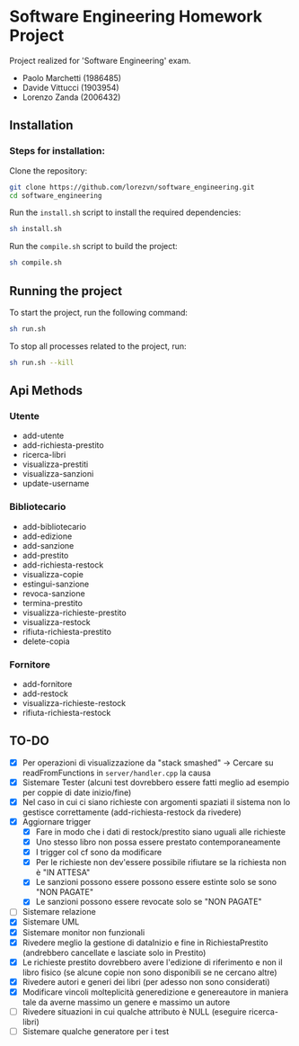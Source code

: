 # Software Engineering Homework Project

Project realized for 'Software Engineering' exam.

- Paolo Marchetti (1986485)
- Davide Vittucci (1903954)
- Lorenzo Zanda (2006432)

## Installation
### Steps for installation:

Clone the repository:
```sh
git clone https://github.com/lorezvn/software_engineering.git
cd software_engineering
```

Run the `install.sh` script to install the required dependencies:
```sh
sh install.sh
```
Run the `compile.sh` script to build the project:
```sh
sh compile.sh
```

## Running the project

To start the project, run the following command:
```sh
sh run.sh
```

To stop all processes related to the project, run:
```sh
sh run.sh --kill
```

## Api Methods


### Utente
- add-utente
- add-richiesta-prestito
- ricerca-libri
- visualizza-prestiti 
- visualizza-sanzioni 
- update-username


### Bibliotecario
- add-bibliotecario
- add-edizione
- add-sanzione 
- add-prestito
- add-richiesta-restock
- visualizza-copie 
- estingui-sanzione
- revoca-sanzione
- termina-prestito
- visualizza-richieste-prestito
- visualizza-restock
- rifiuta-richiesta-prestito
- delete-copia


### Fornitore
- add-fornitore
- add-restock
- visualizza-richieste-restock
- rifiuta-richiesta-restock


## TO-DO
- [x] Per operazioni di visualizzazione da "stack smashed" -> Cercare su readFromFunctions in `server/handler.cpp` la causa
- [x] Sistemare Tester (alcuni test dovrebbero essere fatti meglio ad esempio per coppie di date inizio/fine)
- [x] Nel caso in cui ci siano richieste con argomenti spaziati il sistema non lo gestisce correttamente (add-richiesta-restock da rivedere)
- [x] Aggiornare trigger 
    * [x]  Fare in modo che i dati di restock/prestito siano uguali alle richieste
    * [x]  Uno stesso libro non possa essere prestato contemporaneamente
    * [x]  I trigger col cf sono da modificare
    * [x]  Per le richieste non dev'essere possibile rifiutare se la richiesta non è "IN ATTESA"
    * [x]  Le sanzioni possono essere possono essere estinte solo se sono "NON PAGATE"
    * [x]  Le sanzioni possono essere revocate solo se "NON PAGATE"
- [ ] Sistemare relazione
- [x] Sistemare UML 
- [x] Sistemare monitor non funzionali
- [x] Rivedere meglio la gestione di dataInizio e fine in RichiestaPrestito (andrebbero cancellate e lasciate solo in Prestito)
- [x] Le richieste prestito dovrebbero avere l'edizione di riferimento e non il libro fisico (se alcune copie non sono disponibili se ne cercano altre)
- [x] Rivedere autori e generi dei libri (per adesso non sono considerati)
- [x] Modificare vincoli molteplicità generedizione e genereautore in maniera tale da averne massimo un genere e massimo un autore
- [ ] Rivedere situazioni in cui qualche attributo è NULL (eseguire ricerca-libri)
- [ ] Sistemare qualche generatore per i test
